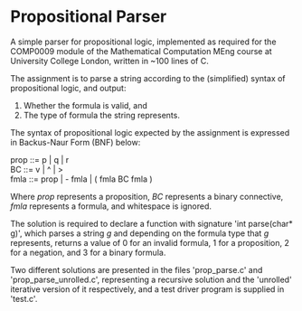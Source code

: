 # Propositional Parser

A simple parser for propositional logic, implemented as required for the 
COMP0009 module of the Mathematical Computation MEng course at University 
College London, written in ~100 lines of C.  

The assignment is to parse a string according to the (simplified) syntax of 
propositional logic, and output:  

1. Whether the formula is valid, and  
2. The type of formula the string represents.  

The syntax of propositional logic expected by the assignment is expressed in
Backus-Naur Form (BNF) below:  

prop ::= p | q | r  
BC ::= v | ^ | >  
fmla ::= prop | - fmla | ( fmla BC fmla )  

Where *prop* represents a proposition, *BC* represents a binary connective,
*fmla* represents a formula, and whitespace is ignored.  

The solution is required to declare a function with signature 
'int parse(char\* g)', which parses a string *g* and depending on the formula 
type that *g* represents, returns a value of 0 for an invalid formula, 1 for a 
proposition, 2 for a negation, and 3 for a binary formula.  

Two different solutions are presented in the files 'prop\_parse.c' and 
'prop\_parse\_unrolled.c', representing a recursive solution and the 'unrolled' 
iterative version of it respectively, and a test driver program is supplied in 
'test.c'. 
